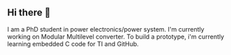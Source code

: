 ## Hi there 👋

I am a PhD student in power electronics/power system. I'm currently working on Modular Multilevel converter.
To build a prototype, i'm currently learning embedded C code for TI and GitHub.

<!--
**JohanBkf/JohanBkf** is a ✨ _special_ ✨ repository because its `README.md` (this file) appears on your GitHub profile.

Here are some ideas to get you started:

- 🔭 I’m currently working on ...
- 🌱 I’m currently learning ...
- 👯 I’m looking to collaborate on ...
- 🤔 I’m looking for help with ...
- 💬 Ask me about ...
- 📫 How to reach me: ...
- 😄 Pronouns: ...
- ⚡ Fun fact: ...
-->
